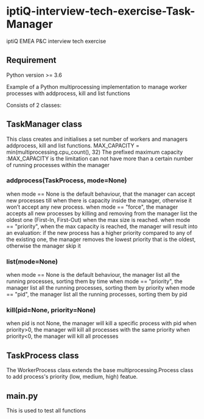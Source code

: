# iptiQ-interview-tech-exercise-Task-Manager
iptiQ EMEA P&amp;C interview tech exercise 

## Requirement
Python version >= 3.6

Example of a Python multiprocessing implementation to manage worker processes with addprocess, kill and list functions

Consists of 2 classes:

## TaskManager class
This class creates and initialises a set number of workers and managers addprocess, kill and list functions.
MAX_CAPACITY = min(multiprocessing.cpu_count(), 32)
The prefixed maximum capacity :MAX_CAPACITY is the limitation can not have more than a certain number of running processes within the manager

### addprocess(TaskProcess, mode=None)
when mode == None is the default behaviour, that the manager can accept new processes till when there is capacity inside the manager, otherwise it won’t accept any new process.
when mode == "force", the manager accepts all new processes by killing and removing from the manager list the oldest one (First-In, First-Out) when the max size
is reached.
when mode == "priority", when the max capacity is reached, the manager will result into an evaluation: if the new process has a higher priority compared to any of the existing one, the manager removes the lowest priority that is the oldest, otherwise the manager skip it

### list(mode=None)
when mode == None is the default behaviour, the manager list all the running processes, sorting them by time
when mode == "priority", the manager list all the running processes, sorting them by priority
when mode == "pid", the manager list all the running processes, sorting them by pid

### kill(pid=None, priority=None)
when pid is not None, the manager will kill a specific process with pid
when priority>0, the manager will kill all processes with the same priority
when priority<0, the manager will kill all processes

## TaskProcess class
The WorkerProcess class extends the base multiprocessing.Process class to add process's priority (low, medium, high) featue.

## main.py
This is used to test all functions

